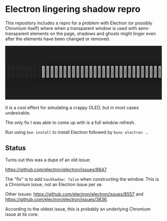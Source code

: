 # Electron lingering shadow repro

This repository includes a repro for a problem with Electron (or possibly
Chromium itself) where when a transparent window is used with semi-transparent
elements on the page, shadows and ghosts might linger even after the elements
have been changed or removed.

![](repro.png)

It is a cool effect for simulating a crappy OLED, but in most cases undesirable.

The only fix I was able to come up with is a full window refresh.

Run using `bun install` to install Electron followed by `bunx electron .`.

## Status

Turns out this was a dupe of an old issue:

https://github.com/electron/electron/issues/8847

The "fix" is to add `hasShadow: false` when constructing the window.
This is a Chromium issue, not an Electron issue per se.

Other issues: https://github.com/electron/electron/issues/8557 and
https://github.com/electron/electron/issues/3836.

According to the oldest issue, this is probably an underlying Chromium issue at
its core.
